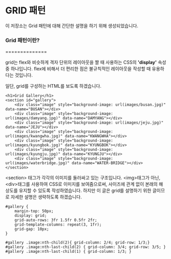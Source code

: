 # GRID 패턴

이 저장소는 Grid 패턴에 대해 간단한 설명을 하기 위해 생성되었습니다.

### Grid 패턴이란?
==============

grid는 flex와 비슷하게 격자 단위의 레이아웃을 짤 때 사용하는 CSS의 **'display'** 속성중 하나입니다.
flex에 비해서 더 편리한 점은 불규칙적인 레이아웃을 작성할 때 유용하다는 것입니다.

일단, grid를 구성하는 HTML를 보도록 하겠습니다.

```
<h1>Grid Gallery</h1>
<section id="gallery">
    <div class="image" style="background-image: url(images/busan.jpg)" data-name="BUSAN"></div>
    <div class="image" style="background-image: url(images/damyang.jpg)" data-name="DAMYANG"></div>
    <div class="image" style="background-image: url(images/jeju.jpg)" data-name="JEJU"></div>
    <div class="image" style="background-image: url(images/kwangwha.jpg)" data-name="KWANGWHA"></div>
    <div class="image" style="background-image: url(images/kyungbok.jpg)" data-name="KYUNGBOK"></div>
    <div class="image" style="background-image: url(images/kyungju.jpg)" data-name="KYUNGJU"></div>
    <div class="image" style="background-image: url(images/waterbridge.jpg)" data-name="WATER-BRIDGE"></div>
</section>
```

\<section\> 태그가 각각의 이미지를 둘러싸고 있는 구조입니다.
\<img\>태그가 아닌, \<div\>태그를 사용하여 CSS로 이미지를 보여줌으로써, 사이즈에 관계 없이
본래의 해상도를 유지할 수 있도록 작성하였습니다. 하지만 이 글은 grid를 설명하기 위한 글이므로 자세한 설명은 생략하도록 하겠습니다.

```
#gallery {
    margin-top: 50px;
    display: grid;
    grid-auto-rows: 3fr 1.5fr 0.5fr 2fr;
    grid-template-columns: repeat(3, 1fr); 
    grid-gap: 10px;
}

#gallery .image:nth-child(2){ grid-column: 2/4; grid-row: 1/3;}
#gallery .image:nth-last-child(2) { grid-column: 3/4; grid-row: 3/5; }
#gallery .image:nth-last-child(1) { grid-column: 1/3; }
```